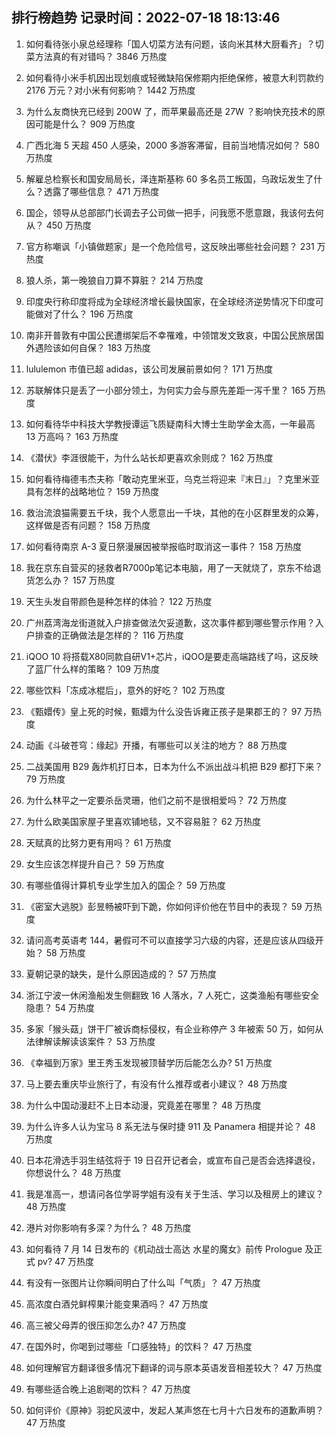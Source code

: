 
## 排行榜趋势 记录时间：2022-07-18 18:13:46
  
  1. 如何看待张小泉总经理称「国人切菜方法有问题，该向米其林大厨看齐」？切菜方法真的有对错吗？ 3846 万热度
    
  2. 如何看待小米手机因出现划痕或轻微缺陷保修期内拒绝保修，被意大利罚款约 2176 万元？对小米有何影响？ 1442 万热度
    
  3. 为什么友商快充已经到 200W 了，而苹果最高还是 27W ？影响快充技术的原因可能是什么？ 909 万热度
    
  4. 广西北海 5 天超 450 人感染，2000 多游客滞留，目前当地情况如何？ 580 万热度
    
  5. 解雇总检察长和国安局局长，泽连斯基称 60 多名员工叛国，乌政坛发生了什么？透露了哪些信息？ 471 万热度
    
  6. 国企，领导从总部部门长调去子公司做一把手，问我愿不愿意跟，我该何去何从？ 450 万热度
    
  7. 官方称嘲讽「小镇做题家」是一个危险信号，这反映出哪些社会问题？ 231 万热度
    
  8. 狼人杀，第一晚狼自刀算不算脏？ 214 万热度
    
  9. 印度央行称印度将成为全球经济增长最快国家，在全球经济逆势情况下印度可能做对了什么？ 196 万热度
    
  10. 南非开普敦有中国公民遭绑架后不幸罹难，中领馆发文致哀，中国公民旅居国外遇险该如何自保？ 183 万热度
    
  11. lululemon 市值已超 adidas，该公司发展前景如何？ 171 万热度
    
  12. 苏联解体只是丢了一小部分领土，为何实力会与原先差距一泻千里？ 165 万热度
    
  13. 如何看待华中科技大学教授谭运飞质疑南科大博士生助学金太高，一年最高 13 万高吗？ 163 万热度
    
  14. 《潜伏》李涯很能干，为什么站长却更喜欢余则成？ 162 万热度
    
  15. 如何看待梅德韦杰夫称「敢动克里米亚，乌克兰将迎来『末日』」？克里米亚具有怎样的战略地位？ 159 万热度
    
  16. 救治流浪猫需要五千块，我个人愿意出一千块，其他的在小区群里发的众筹，这样做是否有问题？ 158 万热度
    
  17. 如何看待南京 A-3 夏日祭漫展因被举报临时取消这一事件？ 158 万热度
    
  18. 我在京东自营买的拯救者R7000p笔记本电脑，用了一天就烧了，京东不给退货怎么办？ 157 万热度
    
  19. 天生头发自带颜色是种怎样的体验？ 122 万热度
    
  20. 广州荔湾海龙街道就入户排查做法欠妥道歉，这次事件都到哪些警示作用？入户排查的正确做法是怎样的？ 116 万热度
    
  21. iQOO 10 将搭载X80同款自研V1+芯片，iQOO是要走高端路线了吗，这反映了蓝厂什么样的策略？ 109 万热度
    
  22. 哪些饮料「冻成冰棍后」，意外的好吃？ 102 万热度
    
  23. 《甄嬛传》皇上死的时候，甄嬛为什么没告诉雍正孩子是果郡王的？ 97 万热度
    
  24. 动画《斗破苍穹：缘起》开播，有哪些可以关注的地方？ 88 万热度
    
  25. 二战美国用 B29 轰炸机打日本，日本为什么不派出战斗机把 B29 都打下来？ 79 万热度
    
  26. 为什么林平之一定要杀岳灵珊，他们之前不是很相爱吗？ 72 万热度
    
  27. 为什么欧美国家屋子里喜欢铺地毯，又不容易脏？ 62 万热度
    
  28. 天赋真的比努力更有用吗？ 61 万热度
    
  29. 女生应该怎样提升自己？ 59 万热度
    
  30. 有哪些值得计算机专业学生加入的国企？ 59 万热度
    
  31. 《密室大逃脱》彭昱畅被吓到下跪，你如何评价他在节目中的表现？ 59 万热度
    
  32. 请问高考英语考 144，暑假可不可以直接学习六级的内容，还是应该从四级开始？ 58 万热度
    
  33. 夏朝记录的缺失，是什么原因造成的？ 57 万热度
    
  34. 浙江宁波一休闲渔船发生侧翻致 16 人落水，7 人死亡，这类渔船有哪些安全隐患？ 54 万热度
    
  35. 多家「猴头菇」饼干厂被诉商标侵权，有企业称停产 3 年被索 50 万，如何从法律解读解读该案件？ 53 万热度
    
  36. 《幸福到万家》里王秀玉发现被顶替学历后能怎么办? 51 万热度
    
  37. 马上要去重庆毕业旅行了，有没有什么推荐或者小建议？ 48 万热度
    
  38. 为什么中国动漫赶不上日本动漫，究竟差在哪里？ 48 万热度
    
  39. 为什么许多人认为宝马 8 系无法与保时捷 911 及 Panamera 相提并论？ 48 万热度
    
  40. 日本花滑选手羽生结弦将于 19 日召开记者会，或宣布自己是否会选择退役，你想说什么？ 48 万热度
    
  41. 我是准高一，想请问各位学哥学姐有没有关于生活、学习以及租房上的建议？ 48 万热度
    
  42. 港片对你影响有多深？为什么？ 48 万热度
    
  43. 如何看待 7 月 14 日发布的《机动战士高达 水星的魔女》前传 Prologue 及正式 pv? 47 万热度
    
  44. 有没有一张图片让你瞬间明白了什么叫「气质」？ 47 万热度
    
  45. 高浓度白酒兑鲜榨果汁能变果酒吗？ 47 万热度
    
  46. 高三被父母弄的很压抑怎么办? 47 万热度
    
  47. 在国外时，你喝到过哪些「口感独特」的饮料？ 47 万热度
    
  48. 如何理解官方翻译很多情况下翻译的词与原本英语发音相差较大？ 47 万热度
    
  49. 有哪些适合晚上追剧喝的饮料？ 47 万热度
    
  50. 如何评价《原神》羽蛇风波中，发起人某声悠在七月十六日发布的道歉声明？ 47 万热度
    